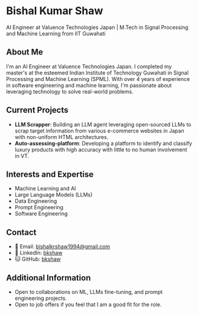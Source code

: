 # Bishal Kumar Shaw

AI Engineer at Valuence Technologies Japan | M.Tech in Signal Processing and Machine Learning from IIT Guwahati

## About Me
I'm an AI Engineer at Valuence Technologies Japan. I completed my master's at the esteemed Indian Institute of Technology Guwahati in Signal Processing and Machine Learning (SPML). With over 4 years of experience in software engineering and machine learning, I'm passionate about leveraging technology to solve real-world problems.

## Current Projects
- **LLM Scrapper**: Building an LLM agent leveraging open-sourced LLMs to scrap target information from various e-commerce websites in Japan with non-uniform HTML architectures.
- **Auto-assessing-platform**: Developing a platform to identify and classify luxury products with high accuracy with little to no human involvement in VT.

## Interests and Expertise
- Machine Learning and AI
- Large Language Models (LLMs)
- Data Engineering
- Prompt Engineering
- Software Engineering

## Contact
- 📧 Email: [bishalkrshaw1994@gmail.com](mailto:bishalkrshaw1994@gmail.com)
- 🔗 LinkedIn: [bkshaw](https://www.linkedin.com/in/bkshaw/)
- 🐱 GitHub: [bkshaw](https://github.com/bkshaw)

## Additional Information

- Open to collaborations on ML, LLMs fine-tuning, and prompt engineering projects.
- Open to job offers if you feel that I am a good fit for the role.

<!--
**bkshaw/bkshaw** is a ✨ _special_ ✨ repository because its `README.md` (this file) appears on your GitHub profile.

Here are some ideas to get you started:

- 🔭 I’m currently working on ...
- 🌱 I’m currently learning ...
- 👯 I’m looking to collaborate on ...
- 🤔 I’m looking for help with ...
- 💬 Ask me about ...
- 📫 How to reach me: ...
- 😄 Pronouns: ...
- ⚡ Fun fact: ...
-->
